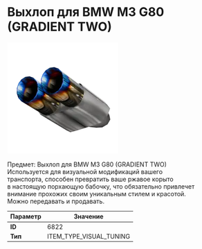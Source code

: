 # Выхлоп для BMW M3 G80 (GRADIENT TWO)

![Item Image](../img/6822.webp?raw=true)

Предмет: Выхлоп для BMW M3 G80 (GRADIENT TWO)<br>Используется для визуальной модификаций вашего<br>транспорта, способен превратить ваше ржавое корыто<br>в настоящую порхающую бабочку, что обязательно привлечет<br>внимание прохожих своим уникальным стилем и красотой.<br>Можно передавать и продавать.


| Параметр | Значение |
|----------|----------|
| **ID** | 6822 |
| **Тип** | ITEM_TYPE_VISUAL_TUNING |

